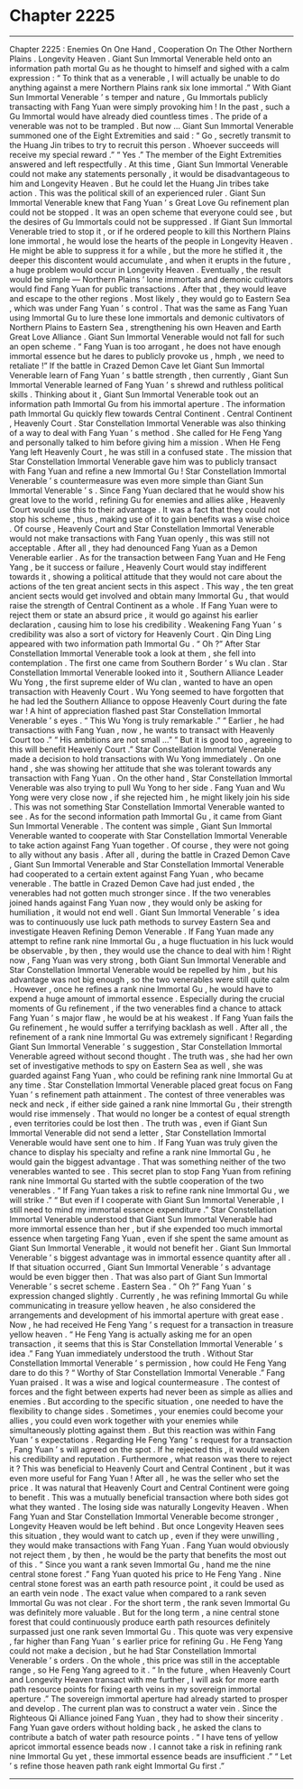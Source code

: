 
# Chapter 2225


---

Chapter 2225 : Enemies On One Hand , Cooperation On The Other
Northern Plains .
Longevity Heaven .
Giant Sun Immortal Venerable held onto an information path mortal Gu as he thought to himself and sighed with a calm expression : “ To think that as a venerable , I will actually be unable to do anything against a mere Northern Plains rank six lone immortal .”
With Giant Sun Immortal Venerable ’ s temper and nature , Gu Immortals publicly transacting with Fang Yuan were simply provoking him !
In the past , such a Gu Immortal would have already died countless times .
The pride of a venerable was not to be trampled .
But now …
Giant Sun Immortal Venerable summoned one of the Eight Extremities and said : “ Go , secretly transmit to the Huang Jin tribes to try to recruit this person . Whoever succeeds will receive my special reward .”
“ Yes .” The member of the Eight Extremities answered and left respectfully .
At this time , Giant Sun Immortal Venerable could not make any statements personally , it would be disadvantageous to him and Longevity Heaven .
But he could let the Huang Jin tribes take action .
This was the political skill of an experienced ruler .
Giant Sun Immortal Venerable knew that Fang Yuan ’ s Great Love Gu refinement plan could not be stopped . It was an open scheme that everyone could see , but the desires of Gu Immortals could not be suppressed .
If Giant Sun Immortal Venerable tried to stop it , or if he ordered people to kill this Northern Plains lone immortal , he would lose the hearts of the people in Longevity Heaven .
He might be able to suppress it for a while , but the more he stifled it , the deeper this discontent would accumulate , and when it erupts in the future , a huge problem would occur in Longevity Heaven .
Eventually , the result would be simple —
Northern Plains ’ lone immortals and demonic cultivators would find Fang Yuan for public transactions . After that , they would leave and escape to the other regions . Most likely , they would go to Eastern Sea , which was under Fang Yuan ’ s control .
That was the same as Fang Yuan using Immortal Gu to lure these lone immortals and demonic cultivators of Northern Plains to Eastern Sea , strengthening his own Heaven and Earth Great Love Alliance .
Giant Sun Immortal Venerable would not fall for such an open scheme .
“ Fang Yuan is too arrogant , he does not have enough immortal essence but he dares to publicly provoke us , hmph , we need to retaliate !”
If the battle in Crazed Demon Cave let Giant Sun Immortal Venerable learn of Fang Yuan ’ s battle strength , then currently , Giant Sun Immortal Venerable learned of Fang Yuan ’ s shrewd and ruthless political skills .
Thinking about it , Giant Sun Immortal Venerable took out an information path Immortal Gu from his immortal aperture .
The information path Immortal Gu quickly flew towards Central Continent .
Central Continent , Heavenly Court .
Star Constellation Immortal Venerable was also thinking of a way to deal with Fang Yuan ’ s method .
She called for He Feng Yang and personally talked to him before giving him a mission .
When He Feng Yang left Heavenly Court , he was still in a confused state .
The mission that Star Constellation Immortal Venerable gave him was to publicly transact with Fang Yuan and refine a new Immortal Gu !
Star Constellation Immortal Venerable ’ s countermeasure was even more simple than Giant Sun Immortal Venerable ’ s .
Since Fang Yuan declared that he would show his great love to the world , refining Gu for enemies and allies alike , Heavenly Court would use this to their advantage . It was a fact that they could not stop his scheme , thus , making use of it to gain benefits was a wise choice .
Of course , Heavenly Court and Star Constellation Immortal Venerable would not make transactions with Fang Yuan openly , this was still not acceptable . After all , they had denounced Fang Yuan as a Demon Venerable earlier .
As for the transaction between Fang Yuan and He Feng Yang , be it success or failure , Heavenly Court would stay indifferent towards it , showing a political attitude that they would not care about the actions of the ten great ancient sects in this aspect .
This way , the ten great ancient sects would get involved and obtain many Immortal Gu , that would raise the strength of Central Continent as a whole .
If Fang Yuan were to reject them or state an absurd price , it would go against his earlier declaration , causing him to lose his credibility .
Weakening Fang Yuan ’ s credibility was also a sort of victory for Heavenly Court .
Qin Ding Ling appeared with two information path Immortal Gu .
“ Oh ?” After Star Constellation Immortal Venerable took a look at them , she fell into contemplation .
The first one came from Southern Border ’ s Wu clan .
Star Constellation Immortal Venerable looked into it , Southern Alliance Leader Wu Yong , the first supreme elder of Wu clan , wanted to have an open transaction with Heavenly Court .
Wu Yong seemed to have forgotten that he had led the Southern Alliance to oppose Heavenly Court during the fate war !
A hint of appreciation flashed past Star Constellation Immortal Venerable ’ s eyes .
“ This Wu Yong is truly remarkable .”
“ Earlier , he had transactions with Fang Yuan , now , he wants to transact with Heavenly Court too .”
“ His ambitions are not small …”
“ But it is good too , agreeing to this will benefit Heavenly Court .”
Star Constellation Immortal Venerable made a decision to hold transactions with Wu Yong immediately .
On one hand , she was showing her attitude that she was tolerant towards any transaction with Fang Yuan .
On the other hand , Star Constellation Immortal Venerable was also trying to pull Wu Yong to her side . Fang Yuan and Wu Yong were very close now , if she rejected him , he might likely join his side .
This was not something Star Constellation Immortal Venerable wanted to see .
As for the second information path Immortal Gu , it came from Giant Sun Immortal Venerable .
The content was simple , Giant Sun Immortal Venerable wanted to cooperate with Star Constellation Immortal Venerable to take action against Fang Yuan together .
Of course , they were not going to ally without any basis .
After all , during the battle in Crazed Demon Cave , Giant Sun Immortal Venerable and Star Constellation Immortal Venerable had cooperated to a certain extent against Fang Yuan , who became venerable .
The battle in Crazed Demon Cave had just ended , the venerables had not gotten much stronger since .
If the two venerables joined hands against Fang Yuan now , they would only be asking for humiliation , it would not end well .
Giant Sun Immortal Venerable ’ s idea was to continuously use luck path methods to survey Eastern Sea and investigate Heaven Refining Demon Venerable . If Fang Yuan made any attempt to refine rank nine Immortal Gu , a huge fluctuation in his luck would be observable , by then , they would use the chance to deal with him !
Right now , Fang Yuan was very strong , both Giant Sun Immortal Venerable and Star Constellation Immortal Venerable would be repelled by him , but his advantage was not big enough , so the two venerables were still quite calm .
However , once he refines a rank nine Immortal Gu , he would have to expend a huge amount of immortal essence . Especially during the crucial moments of Gu refinement , if the two venerables find a chance to attack Fang Yuan ’ s major flaw , he would be at his weakest .
If Fang Yuan fails the Gu refinement , he would suffer a terrifying backlash as well .
After all , the refinement of a rank nine Immortal Gu was extremely significant !
Regarding Giant Sun Immortal Venerable ’ s suggestion , Star Constellation Immortal Venerable agreed without second thought .
The truth was , she had her own set of investigative methods to spy on Eastern Sea as well , she was guarded against Fang Yuan , who could be refining rank nine Immortal Gu at any time .
Star Constellation Immortal Venerable placed great focus on Fang Yuan ’ s refinement path attainment .
The contest of three venerables was neck and neck , if either side gained a rank nine Immortal Gu , their strength would rise immensely . That would no longer be a contest of equal strength , even territories could be lost then .
The truth was , even if Giant Sun Immortal Venerable did not send a letter , Star Constellation Immortal Venerable would have sent one to him .
If Fang Yuan was truly given the chance to display his specialty and refine a rank nine Immortal Gu , he would gain the biggest advantage .
That was something neither of the two venerables wanted to see .
This secret plan to stop Fang Yuan from refining rank nine Immortal Gu started with the subtle cooperation of the two venerables .
“ If Fang Yuan takes a risk to refine rank nine Immortal Gu , we will strike .”
“ But even if I cooperate with Giant Sun Immortal Venerable , I still need to mind my immortal essence expenditure .”
Star Constellation Immortal Venerable understood that Giant Sun Immortal Venerable had more immortal essence than her , but if she expended too much immortal essence when targeting Fang Yuan , even if she spent the same amount as Giant Sun Immortal Venerable , it would not benefit her .
Giant Sun Immortal Venerable ’ s biggest advantage was in immortal essence quantity after all .
If that situation occurred , Giant Sun Immortal Venerable ’ s advantage would be even bigger then .
That was also part of Giant Sun Immortal Venerable ’ s secret scheme .
Eastern Sea .
“ Oh ?” Fang Yuan ’ s expression changed slightly .
Currently , he was refining Immortal Gu while communicating in treasure yellow heaven , he also considered the arrangements and development of his immortal aperture with great ease .
Now , he had received He Feng Yang ’ s request for a transaction in treasure yellow heaven .
“ He Feng Yang is actually asking me for an open transaction , it seems that this is Star Constellation Immortal Venerable ’ s idea .” Fang Yuan immediately understood the truth .
Without Star Constellation Immortal Venerable ’ s permission , how could He Feng Yang dare to do this ?
“ Worthy of Star Constellation Immortal Venerable .” Fang Yuan praised .
It was a wise and logical countermeasure .
The contest of forces and the fight between experts had never been as simple as allies and enemies . But according to the specific situation , one needed to have the flexibility to change sides .
Sometimes , your enemies could become your allies , you could even work together with your enemies while simultaneously plotting against them .
But this reaction was within Fang Yuan ’ s expectations .
Regarding He Feng Yang ’ s request for a transaction , Fang Yuan ’ s will agreed on the spot .
If he rejected this , it would weaken his credibility and reputation .
Furthermore , what reason was there to reject it ?
This was beneficial to Heavenly Court and Central Continent , but it was even more useful for Fang Yuan !
After all , he was the seller who set the price .
It was natural that Heavenly Court and Central Continent were going to benefit .
This was a mutually beneficial transaction where both sides got what they wanted . The losing side was naturally Longevity Heaven .
When Fang Yuan and Star Constellation Immortal Venerable become stronger , Longevity Heaven would be left behind .
But once Longevity Heaven sees this situation , they would want to catch up , even if they were unwilling , they would make transactions with Fang Yuan .
Fang Yuan would obviously not reject them , by then , he would be the party that benefits the most out of this .
“ Since you want a rank seven Immortal Gu , hand me the nine central stone forest .” Fang Yuan quoted his price to He Feng Yang .
Nine central stone forest was an earth path resource point , it could be used as an earth vein node .
The exact value when compared to a rank seven Immortal Gu was not clear . For the short term , the rank seven Immortal Gu was definitely more valuable . But for the long term , a nine central stone forest that could continuously produce earth path resources definitely surpassed just one rank seven Immortal Gu .
This quote was very expensive , far higher than Fang Yuan ’ s earlier price for refining Gu . He Feng Yang could not make a decision , but he had Star Constellation Immortal Venerable ’ s orders .
On the whole , this price was still in the acceptable range , so He Feng Yang agreed to it .
“ In the future , when Heavenly Court and Longevity Heaven transact with me further , I will ask for more earth path resource points for fixing earth veins in my sovereign immortal aperture .”
The sovereign immortal aperture had already started to prosper and develop .
The current plan was to construct a water vein .
Since the Righteous Qi Alliance joined Fang Yuan , they had to show their sincerity . Fang Yuan gave orders without holding back , he asked the clans to contribute a batch of water path resource points .
“ I have tens of yellow apricot immortal essence beads now . I cannot take a risk in refining rank nine Immortal Gu yet , these immortal essence beads are insufficient .”
“ Let ’ s refine those heaven path rank eight Immortal Gu first .”

---

